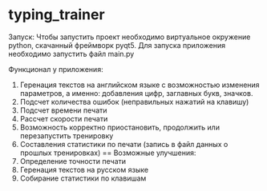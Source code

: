 # typing_trainer
Запуск:
  Чтобы запустить проект необходимо виртуальное окружение python, скачанный фреймворк pyqt5.
  Для запуска приложения необходимо запустить файл main.py

Функционал у приложения:
  1) Геренация текстов на английском языке с возможностью изменения параметров, а именно: добавления цифр, заглавных букв, значков.
  2) Подсчет количества ошибок (неправильных нажатий на клавишу)
  3) Подсчет времени печати
  4) Рассчет скорости печати
  5) Возможность корректно приостановить, продолжить или перезапустить тренировку
  6) Составления статистики по печати (запись в файл данных о прошлых тренировках)
==
Возможные улучшения:
  1) Определение точности печати
  2) Геренация текстов на русском языке
  3) Собирание статистики по клавишам
